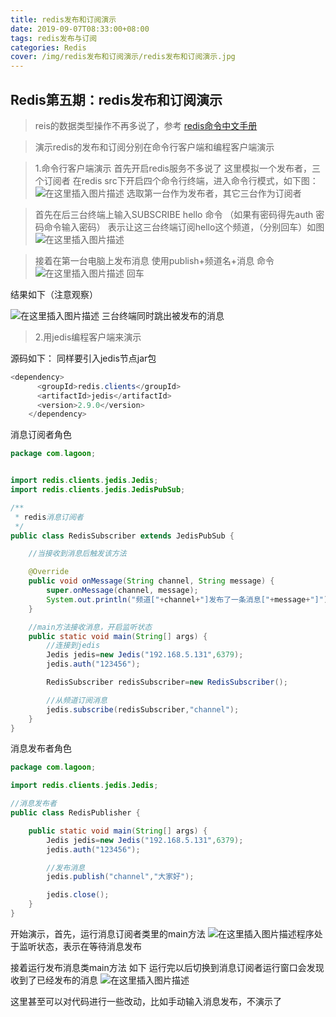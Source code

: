 ```yaml
---
title: redis发布和订阅演示
date: 2019-09-07T08:33:00+08:00
tags: redis发布与订阅
categories: Redis
cover: /img/redis发布和订阅演示/redis发布和订阅演示.jpg
---
```

<meta name="referrer" content="no-referrer" />

## Redis第五期：redis发布和订阅演示
>
>reis的数据类型操作不再多说了，参考 <a href="http://redisdoc.com/">redis命令中文手册</a>

>演示redis的发布和订阅分别在命令行客户端和编程客户端演示

>1.命令行客户端演示
>首先开启redis服务不多说了
>这里模拟一个发布者，三个订阅者
>在redis src下开启四个命令行终端，进入命令行模式，如下图：
>![在这里插入图片描述](https://img-blog.csdnimg.cn/20190329233947818.png?x-oss-process=image/watermark,type_ZmFuZ3poZW5naGVpdGk,shadow_10,text_aHR0cHM6Ly9ibG9nLmNzZG4ubmV0L3FxXzQwOTQ4Nzk1,size_16,color_FFFFFF,t_70)
>选取第一台作为发布者，其它三台作为订阅者

>首先在后三台终端上输入SUBSCRIBE hello 命令
>（如果有密码得先auth 密码命令输入密码）
>表示让这三台终端订阅hello这个频道，（分别回车）如图
>![在这里插入图片描述](https://img-blog.csdnimg.cn/20190329234545918.png?x-oss-process=image/watermark,type_ZmFuZ3poZW5naGVpdGk,shadow_10,text_aHR0cHM6Ly9ibG9nLmNzZG4ubmV0L3FxXzQwOTQ4Nzk1,size_16,color_FFFFFF,t_70)

>接着在第一台电脑上发布消息
>使用publish+频道名+消息  命令
![在这里插入图片描述](https://img-blog.csdnimg.cn/20190329234646291.png?x-oss-process=image/watermark,type_ZmFuZ3poZW5naGVpdGk,shadow_10,text_aHR0cHM6Ly9ibG9nLmNzZG4ubmV0L3FxXzQwOTQ4Nzk1,size_16,color_FFFFFF,t_70)
回车

结果如下（注意观察）

![在这里插入图片描述](https://img-blog.csdnimg.cn/20190329234801733.png?x-oss-process=image/watermark,type_ZmFuZ3poZW5naGVpdGk,shadow_10,text_aHR0cHM6Ly9ibG9nLmNzZG4ubmV0L3FxXzQwOTQ4Nzk1,size_16,color_FFFFFF,t_70)
三台终端同时跳出被发布的消息

>2.用jedis编程客户端来演示

源码如下：
同样要引入jedis节点jar包

```java
<dependency>
      <groupId>redis.clients</groupId>
      <artifactId>jedis</artifactId>
      <version>2.9.0</version>
    </dependency>
```

消息订阅者角色

```java
package com.lagoon;


import redis.clients.jedis.Jedis;
import redis.clients.jedis.JedisPubSub;

/**
 * redis消息订阅者
 */
public class RedisSubscriber extends JedisPubSub {

    //当接收到消息后触发该方法

    @Override
    public void onMessage(String channel, String message) {
        super.onMessage(channel, message);
        System.out.println("频道["+channel+"]发布了一条消息["+message+"]");
    }

    //main方法接收消息，开启监听状态
    public static void main(String[] args) {
        //连接到jedis
        Jedis jedis=new Jedis("192.168.5.131",6379);
        jedis.auth("123456");

        RedisSubscriber redisSubscriber=new RedisSubscriber();

        //从频道订阅消息
        jedis.subscribe(redisSubscriber,"channel");
    }
}

```

消息发布者角色

```java
package com.lagoon;

import redis.clients.jedis.Jedis;

//消息发布者
public class RedisPublisher {

    public static void main(String[] args) {
        Jedis jedis=new Jedis("192.168.5.131",6379);
        jedis.auth("123456");

        //发布消息
        jedis.publish("channel","大家好");

        jedis.close();
    }
}

```

开始演示，首先，运行消息订阅者类里的main方法
![在这里插入图片描述](https://img-blog.csdnimg.cn/20190329235112562.png?x-oss-process=image/watermark,type_ZmFuZ3poZW5naGVpdGk,shadow_10,text_aHR0cHM6Ly9ibG9nLmNzZG4ubmV0L3FxXzQwOTQ4Nzk1,size_16,color_FFFFFF,t_70)程序处于监听状态，表示在等待消息发布

接着运行发布消息类main方法
如下
运行完以后切换到消息订阅者运行窗口会发现收到了已经发布的消息
![在这里插入图片描述](https://img-blog.csdnimg.cn/20190329235252436.png?x-oss-process=image/watermark,type_ZmFuZ3poZW5naGVpdGk,shadow_10,text_aHR0cHM6Ly9ibG9nLmNzZG4ubmV0L3FxXzQwOTQ4Nzk1,size_16,color_FFFFFF,t_70)

这里甚至可以对代码进行一些改动，比如手动输入消息发布，不演示了

